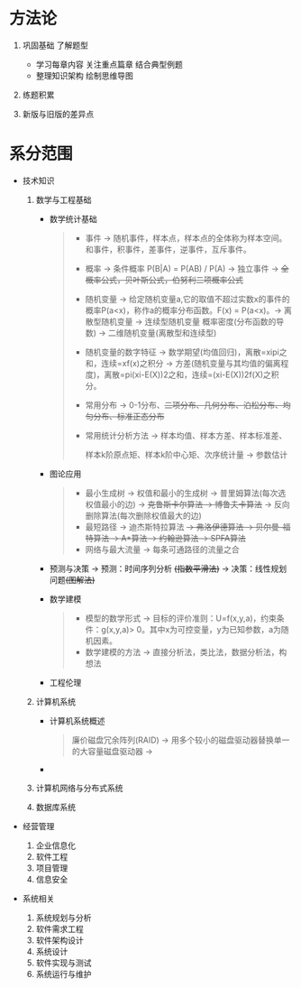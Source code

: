 # 方法论

1. 巩固基础 了解题型
   * 学习每章内容 关注重点篇章 结合典型例题
   * 整理知识架构 绘制思维导图
2. 练题积累

3. 新版与旧版的差异点

# 系分范围

* 技术知识
  1. 数学与工程基础
     
     * 数学统计基础
     
       > * 事件 -> 随机事件，样本点，样本点的全体称为样本空间。和事件，积事件，差事件，逆事件，互斥事件。
       >
       > * 概率 -> 条件概率 P(B|A) = P(AB) / P(A) -> 独立事件 -> ~~全概率公式，贝叶斯公式，伯努利二项概率公式~~
       >
       > * 随机变量 -> 给定随机变量a,它的取值不超过实数x的事件的概率P(a<x)，称作a的概率分布函数。F(x) = P(a<x)。-> 离散型随机变量 -> 连续型随机变量 概率密度(分布函数的导数) -> 二维随机变量(离散型和连续型)
       >
       > * 随机变量的数字特征 -> 数学期望(均值回归)，离散=xipi之和，连续=xf(x)之积分 -> 方差(随机变量与其均值的偏离程度)，离散=pi(xi-E(X))2之和，连续=(xi-E(X))2f(X)之积分。
       >
       > * 常用分布 -> 0-1分布、~~二项分布、几何分布、泊松分布、均匀分布、标准正态分布~~
       >
       > * 常用统计分析方法 -> 样本均值、样本方差、样本标准差、
       >
       >    样本k阶原点矩、样本k阶中心矩、次序统计量 -> 参数估计
     
     * 图论应用
     
       > * 最小生成树 -> 权值和最小的生成树 -> 普里姆算法(每次选权值最小的边) -> ~~克鲁斯卡尔算法 -> 博鲁夫卡算法~~ -> 反向删除算法(每次删除权值最大的边)
       > * 最短路径 -> 迪杰斯特拉算法 ~~-> 弗洛伊德算法 -> 贝尔曼-福特算法 -> A*算法 -> 约翰逊算法 -> SPFA算法~~
       > * 网络与最大流量 -> 每条可通路径的流量之合
     
     * 预测与决策 -> 预测：时间序列分析 ~~(指数平滑法)~~  -> 决策：线性规划问题~~(图解法)~~ 
     
     * 数学建模
     
       > * 模型的数学形式 -> 目标的评价准则：U=f(x,y,a)，约束条件：g(x,y,a)> 0。其中x为可控变量，y为已知参数，a为随机因素。
       > * 数学建模的方法 -> 直接分析法，类比法，数据分析法，构想法
     
     * 工程伦理
     
  2. 计算机系统
  
     * 计算机系统概述
  
       > 廉价磁盘冗余阵列(RAID) -> 用多个较小的磁盘驱动器替换单一的大容量磁盘驱动器 -> 
  
     * 
  
  3. 计算机网络与分布式系统
  
  4. 数据库系统
  
* 经营管理
  1. 企业信息化
  2. 软件工程
  3. 项目管理
  4. 信息安全

* 系统相关
  1. 系统规划与分析
  2. 软件需求工程
  3. 软件架构设计
  4. 系统设计
  5. 软件实现与测试
  6. 系统运行与维护